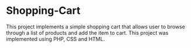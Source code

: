 # Shopping-Cart
This project implements a simple shopping cart that allows user to browse through a list of products and add the item to cart. This project was implemented using PHP, CSS and HTML.
